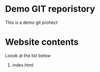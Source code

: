 # Demo GIT reporistory

This is a demo git prohect


# Website contents

Loook at the list below 

1. index.html

